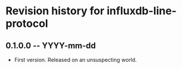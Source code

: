 # Revision history for influxdb-line-protocol

## 0.1.0.0 -- YYYY-mm-dd

* First version. Released on an unsuspecting world.
